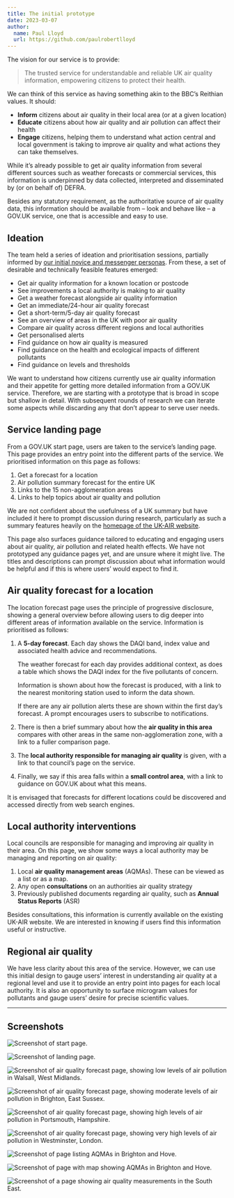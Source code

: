 ```yaml
---
title: The initial prototype
date: 2023-03-07
author:
  name: Paul Lloyd
  url: https://github.com/paulrobertlloyd
---
```


The vision for our service is to provide:

> The trusted service for understandable and reliable UK air quality information, empowering citizens to protect their health.

We can think of this service as having something akin to the BBC’s Reithian values. It should:

* **Inform** citizens about air quality in their local area (or at a given location)
* **Educate** citizens about how air quality and air pollution can affect their health
* **Engage** citizens, helping them to understand what action central and local government is taking to improve air quality and what actions they can take themselves.

While it’s already possible to get air quality information from several different sources such as weather forecasts or commercial services, this information is underpinned by data collected, interpreted and disseminated by (or on behalf of) DEFRA.

Besides any statutory requirement, as the authoritative source of air quality data, this information should be available from – look and behave like – a GOV.UK service, one that is accessible and easy to use.

## Ideation

The team held a series of ideation and prioritisation sessions, partially informed by [our initial novice and messenger personas](/personas). From these, a set of desirable and technically feasible features emerged:

* Get air quality information for a known location or postcode
* See improvements a local authority is making to air quality
* Get a weather forecast alongside air quality information
* Get an immediate/24-hour air quality forecast
* Get a short-term/5-day air quality forecast
* See an overview of areas in the UK with poor air quality
* Compare air quality across different regions and local authorities
* Get personalised alerts
* Find guidance on how air quality is measured
* Find guidance on the health and ecological impacts of different pollutants
* Find guidance on levels and thresholds

We want to understand how citizens currently use air quality information and their appetite for getting more detailed information from a GOV.UK service. Therefore, we are starting with a prototype that is broad in scope but shallow in detail. With subsequent rounds of research we can iterate some aspects while discarding any that don’t appear to serve user needs.

## Service landing page

From a GOV.UK start page, users are taken to the service’s landing page. This page provides an entry point into the different parts of the service. We prioritised information on this page as follows:

1. Get a forecast for a location
2. Air pollution summary forecast for the entire UK
3. Links to the 15 non-agglomeration areas
4. Links to help topics about air quality and pollution

We are not confident about the usefulness of a UK summary but have included it here to prompt discussion during research, particularly as such a summary features heavily on the [homepage of the UK-AIR website](https://uk-air.defra.gov.uk).

This page also surfaces guidance tailored to educating and engaging users about air quality, air pollution and related health effects. We have not prototyped any guidance pages yet, and are unsure where it might live. The titles and descriptions can prompt discussion about what information would be helpful and if this is where users’ would expect to find it.

## Air quality forecast for a location

The location forecast page uses the principle of progressive disclosure, showing a general overview before allowing users to dig deeper into different areas of information available on the service. Information is prioritised as follows:

1. A **5-day forecast**. Each day shows the DAQI band, index value and associated health advice and recommendations.

    The weather forecast for each day provides additional context, as does a table which shows the DAQI index for the five pollutants of concern.

    Information is shown about how the forecast is produced, with a link to the nearest monitoring station used to inform the data shown.

    If there are any air pollution alerts these are shown within the first day’s forecast. A prompt encourages users to subscribe to notifications.
2. There is then a brief summary about how the **air quality in this area** compares with other areas in the same non-agglomeration zone, with a link to a fuller comparison page.
3. The **local authority responsible for managing air quality** is given, with a link to that council’s page on the service.
4. Finally, we say if this area falls within a **small control area**, with a link to guidance on GOV.UK about what this means.

It is envisaged that forecasts for different locations could be discovered and accessed directly from web search engines.

## Local authority interventions

Local councils are responsible for managing and improving air quality in their area. On this page, we show some ways a local authority may be managing and reporting on air quality:

1. Local **air quality management areas** (AQMAs). These can be viewed as a list or as a map.
2. Any open **consultations** on an authorities air quality strategy
3. Previously published documents regarding air quality, such as **Annual Status Reports** (ASR)

Besides consultations, this information is currently available on the existing UK-AIR website. We are interested in knowing if users find this information useful or instructive.

## Regional air quality

We have less clarity about this area of the service. However, we can use this initial design to gauge users’ interest in understanding air quality at a regional level and use it to provide an entry point into pages for each local authority. It is also an opportunity to surface microgram values for pollutants and gauge users’ desire for precise scientific values.

***

## Screenshots

![Screenshot of start page.](/images/initial-prototype/1.png "GOV.UK start page")

![Screenshot of landing page.](/images/initial-prototype/2.png "Landing page")

![Screenshot of air quality forecast page, showing low levels of air pollution in Walsall, West Midlands.](/images/initial-prototype/3.png "Air quality forecast page (low pollution, DAQI explainer shown)")

![Screenshot of air quality forecast page, showing moderate levels of air pollution in Brighton, East Sussex.](/images/initial-prototype/4.png "Air quality forecast page (high pollution)")

![Screenshot of air quality forecast page, showing high levels of air pollution in Portsmouth, Hampshire.](/images/initial-prototype/5.png "Air quality forecast page (moderate pollution)")

![Screenshot of air quality forecast page, showing very high levels of air pollution in Westminster, London.](/images/initial-prototype/6.png "Air quality forecast page (very high pollution)")

![Screenshot of page listing AQMAs in Brighton and Hove.](/images/initial-prototype/7.png "Local authority page")

![Screenshot of page with map showing AQMAs in Brighton and Hove.](/images/initial-prototype/8.png "Local authority page (with AQMAs shown on a map)")

![Screenshot of a page showing air quality measurements in the South East.](/images/initial-prototype/9.png "Region page)")
